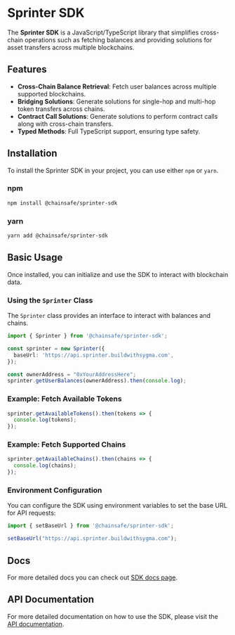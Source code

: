 # Sprinter SDK

The **Sprinter SDK** is a JavaScript/TypeScript library that simplifies cross-chain operations such as fetching balances and providing solutions for asset transfers across multiple blockchains.

## Features

- **Cross-Chain Balance Retrieval**: Fetch user balances across multiple supported blockchains.
- **Bridging Solutions**: Generate solutions for single-hop and multi-hop token transfers across chains.
- **Contract Call Solutions**: Generate solutions to perform contract calls along with cross-chain transfers.
- **Typed Methods**: Full TypeScript support, ensuring type safety.

## Installation

To install the Sprinter SDK in your project, you can use either `npm` or `yarn`.

### npm

```bash
npm install @chainsafe/sprinter-sdk
```

### yarn

```bash
yarn add @chainsafe/sprinter-sdk
```

## Basic Usage

Once installed, you can initialize and use the SDK to interact with blockchain data.

### Using the `Sprinter` Class

The `Sprinter` class provides an interface to interact with balances and chains.

```typescript
import { Sprinter } from '@chainsafe/sprinter-sdk';

const sprinter = new Sprinter({
  baseUrl: 'https://api.sprinter.buildwithsygma.com',
});

const ownerAddress = "0xYourAddressHere";
sprinter.getUserBalances(ownerAddress).then(console.log);
```

### Example: Fetch Available Tokens

```typescript
sprinter.getAvailableTokens().then(tokens => {
  console.log(tokens);
});
```

### Example: Fetch Supported Chains

```typescript
sprinter.getAvailableChains().then(chains => {
  console.log(chains);
});
```

### Environment Configuration

You can configure the SDK using environment variables to set the base URL for API requests:

```typescript
import { setBaseUrl } from '@chainsafe/sprinter-sdk';

setBaseUrl("https://api.sprinter.buildwithsygma.com");
```

## Docs
For more detailed docs you can check out [SDK docs page](https://docs.sprinter.tech/docs/sdk/).

## API Documentation

For more detailed documentation on how to use the SDK, please visit the [API documentation](https://docs.sprinter.buildwithsygma.com/docs/sdk/overview).
